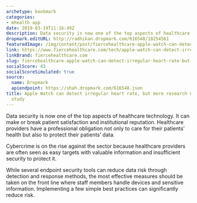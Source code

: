 ```yaml
---
archetype: bookmark
categories:
- mhealth app
date: 2019-03-19T11:16:49Z
description: Data security is now one of the top aspects of healthcare technology.
dropmark.editURL: http://radhikan.dropmark.com/616548/18254561
featuredImage: /img/content/post/fiercehealthcare-apple-watch-can-detect-irregular-heart-rate-but-more-research-needed-stanford-study.jpg
link: https://www.fiercehealthcare.com/tech/apple-watch-can-detect-irregular-heart-rate-but-more-research-needed-stanford-study
linkBrand: fiercehealthcare.com
slug: fiercehealthcare-apple-watch-can-detect-irregular-heart-rate-but-more-research-needed-stanford-study
socialScore: 43
socialScoreSimulated: true
source:
  name: Dropmark
  apiendpoint: https://shah.dropmark.com/616548.json
title: Apple Watch can detect irregular heart rate, but more research needed—Stanford
  study
---
```

Data security is now one of the top aspects of healthcare technology. It can make or break patient satisfaction and institutional reputation. Healthcare providers have a professional obligation not only to care for their patients’ health but also to protect their patients’ data.

Cybercrime is on the rise against the sector because healthcare providers are often seen as easy targets with valuable information and insufficient security to protect it.

While several endpoint security tools can reduce data risk through detection and response methods, the most effective measures should be taken on the front line where staff members handle devices and sensitive information. Implementing a few simple best practices can significantly reduce risk.

